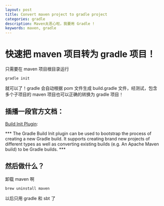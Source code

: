 ```yaml
---
layout: post
title: Convert maven project to gradle project
categories: gradle
description: Maven太恶心啦，我要用 Gradle !
keywords: maven, gradle
---
```


# 快速把 maven 项目转为 gradle 项目！

只需要在 maven 项目根目录运行

```
gradle init
```

就可以了！gradle 会自动根据 pom 文件生成 build.gradle 文件，经测试，包含多个子项目的 maven 项目也可以正确的转换为 gradle 项目！

## 插播一段官方文档：

[Build Init Plugin](https://docs.gradle.org/current/userguide/build_init_plugin.html):

*** The Gradle Build Init plugin can be used to bootstrap the process of creating a new Gradle build. It supports creating brand new projects of different types as well as converting existing builds (e.g. An Apache Maven build) to be Gradle builds. ***

## 然后做什么？

卸载 maven 啊

```
brew uninstall maven
```

以后只用 gradle 和 sbt 了